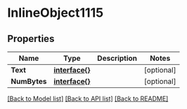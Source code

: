 # InlineObject1115

## Properties

Name | Type | Description | Notes
------------ | ------------- | ------------- | -------------
**Text** | [**interface{}**](.md) |  | [optional] 
**NumBytes** | [**interface{}**](.md) |  | [optional] 

[[Back to Model list]](../README.md#documentation-for-models) [[Back to API list]](../README.md#documentation-for-api-endpoints) [[Back to README]](../README.md)


